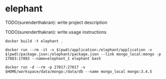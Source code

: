 # elephant

TODO(surenderthakran): write project description

TODO(surenderthakran): write usage instructions

```
docker build -t elephant .

docker run --rm -it -v $(pwd)/application:/elephant/application -v $(pwd)/package.json:/elephant/package.json --link mongo_local:mongo -p 17883:17883 --name=elephant_1 elephant bash
```
```
docker run -d --rm -p 27017:27017 -v $HOME/workspace/data/mongo:/data/db --name mongo_local mongo:3.4.5
```
